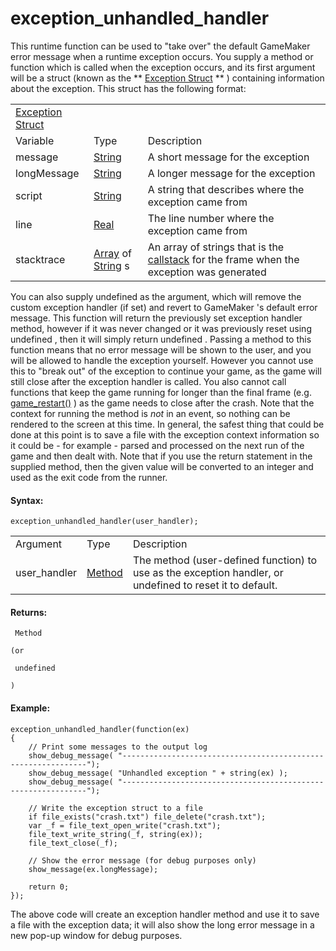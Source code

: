 # exception_unhandled_handler

This runtime function can be used to "take over" the default GameMaker
error message when a runtime exception occurs. You supply a method or
function which is called when the exception occurs, and its first
argument will be a struct (known as the ** [Exception
Struct](../../../../GameMaker_Language/GML_Reference/Debugging/exception_unhandled_handler)
** ) containing information about the exception. This struct has the
following format:

|                                                                                                              |                                                                                                                                               |                                                                                                                     |
|--------------------------------------------------------------------------------------------------------------|-----------------------------------------------------------------------------------------------------------------------------------------------|---------------------------------------------------------------------------------------------------------------------|
|  [Exception Struct](../../../../GameMaker_Language/GML_Reference/Debugging/exception_unhandled_handler)  |                                                                                                                                               |                                                                                                                     |
| Variable                                                                                                     | Type                                                                                                                                          | Description                                                                                                         |
|  message                                                                                                     |  [String](../../../../GameMaker_Language/GML_Overview/Data_Types)                                                                         | A short message for the exception                                                                                   |
|  longMessage                                                                                                 |  [String](../../../../GameMaker_Language/GML_Overview/Data_Types)                                                                         | A longer message for the exception                                                                                  |
|  script                                                                                                      |  [String](../../../../GameMaker_Language/GML_Overview/Data_Types)                                                                         | A string that describes where the exception came from                                                               |
|  line                                                                                                        |  [Real](../../../../GameMaker_Language/GML_Overview/Data_Types)                                                                           | The line number where the exception came from                                                                       |
|  stacktrace                                                                                                  |  [Array](../../../../GameMaker_Language/GML_Overview/Arrays) of [String](../../../../GameMaker_Language/GML_Overview/Data_Types) s    | An array of strings that is the [callstack](debug_get_callstack) for the frame when the exception was generated |

You can also supply undefined as the argument, which will remove the
custom exception handler (if set) and revert to GameMaker 's default
error message. This function will return the previously set exception
handler method, however if it was never changed or it was
previously reset using undefined , then it will simply return undefined
. Passing a method to this function means that no error message will be
shown to the user, and you will be allowed to handle the exception
yourself. However you cannot use this to "break out" of the exception to
continue your game, as the game will still close after the exception
handler is called. You also cannot call functions that keep the game
running for longer than the final frame (e.g.
[game_restart()](../General_Game_Control/game_restart) ) as the game
needs to close after the crash. Note that the context for running the
method is *not* in an event, so nothing can be rendered to the screen at
this time. In general, the safest thing that could be done at this point
is to save a file with the exception context information so it could
be - for example - parsed and processed on the next run of the game and
then dealt with. Note that if you use the return statement in the
supplied method, then the given value will be converted to an integer
and used as the exit code from the runner.

#### Syntax:

``` gml
exception_unhandled_handler(user_handler);
```

|              |                                                                              |                                                                                                            |
|--------------|------------------------------------------------------------------------------|------------------------------------------------------------------------------------------------------------|
| Argument     | Type                                                                         | Description                                                                                                |
| user_handler |  [Method](../../../../GameMaker_Language/GML_Overview/Method_Variables)  | The method (user-defined function) to use as the exception handler, or undefined to reset it to default.   |

#### Returns:

``` gml
 Method

(or

 undefined

)
```

#### Example:

``` gml
exception_unhandled_handler(function(ex)
{
    // Print some messages to the output log
    show_debug_message( "--------------------------------------------------------------");
    show_debug_message( "Unhandled exception " + string(ex) );
    show_debug_message( "--------------------------------------------------------------");

    // Write the exception struct to a file
    if file_exists("crash.txt") file_delete("crash.txt");
    var _f = file_text_open_write("crash.txt");
    file_text_write_string(_f, string(ex));
    file_text_close(_f);

    // Show the error message (for debug purposes only)
    show_message(ex.longMessage);

    return 0;
});
```

The above code will create an exception handler method and use it to
save a file with the exception data; it will also show the long error
message in a new pop-up window for debug purposes.
